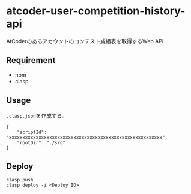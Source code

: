 # atcoder-user-competition-history-api
AtCoderのあるアカウントのコンテスト成績表を取得するWeb API

## Requirement
- npm
- clasp

## Usage
`.clasp.json`を作成する。

```
{
    "scriptId": "xxxxxxxxxxxxxxxxxxxxxxxxxxxxxxxxxxxxxxxxxxxxxxxxxxxxxxxxx",
    "rootDir": "./src"
}

```

## Deploy

```
clasp push
clasp deploy -i <Deploy ID>
```